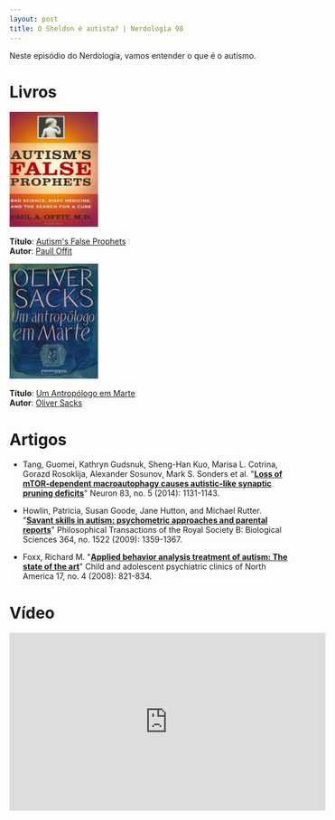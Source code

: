 ```yaml
---
layout: post
title: O Sheldon é autista? | Nerdologia 98
---
```


Neste episódio do Nerdologia, vamos entender o que é o autismo.

Livros
=====

![Autism's False Prophets](../images/autism.jpeg)

**Título**: [Autism's False Prophets](http://www.livrariacultura.com.br/p/autisms-false-prophets-2467312?id_link=8787&adtype=pla&gclid=CjwKEAjwhJmwBRDGsamBu8Pp7FwSJACKD1KHmRR-nJH5IYGZqxyTJprdt8CG_zzEB6rn1mgLNi-KWRoCCAHw_wcB)<br>
**Autor**: [Paull Offit](http://paul-offit.com)

![Um Antropólogo em Marte](../images/antropologo-marte.jpeg)

**Título**: [Um Antropólogo em Marte](https://www.google.com.br/search?q=Um+Antrop%C3%B3logo+em+Marte&ie=utf-8&oe=utf-8&gws_rd=cr&ei=EbMGVtGzB4L_wQSPoJGwCw#q=Um+Antrop%C3%B3logo+em+Marte&tbm=shop)<br>
**Autor**: [Oliver Sacks](http://www.oliversacks.com/)

Artigos
=====

- Tang, Guomei, Kathryn Gudsnuk, Sheng-Han Kuo, Marisa L. Cotrina, Gorazd Rosoklija, Alexander Sosunov, Mark S. Sonders et al. "[**Loss of mTOR-dependent macroautophagy causes autistic-like synaptic pruning deficits**](http://ac.els-cdn.com/S0896627314006515/1-s2.0-S0896627314006515-main.pdf?_tid=1a4ebcb6-6460-11e5-ba26-00000aab0f6c&acdnat=1443280142_5b60019e9d937537c2b0abb49d9d259e)" Neuron 83, no. 5 (2014): 1131-1143.

- Howlin, Patricia, Susan Goode, Jane Hutton, and Michael Rutter. "[**Savant skills in autism: psychometric approaches and parental reports**](http://rstb.royalsocietypublishing.org/content/royptb/364/1522/1359.full.pdf)" Philosophical Transactions of the Royal Society B: Biological Sciences 364, no. 1522 (2009): 1359-1367.

- Foxx, Richard M. "[**Applied behavior analysis treatment of autism: The state of the art**](http://mouse.he.net/~hbft/uploadResources/Foxx.2008.Applied.behavior.analysis.with.autism.pdf)" Child and adolescent psychiatric clinics of North America 17, no. 4 (2008): 821-834.

Vídeo
=====

<iframe width="560" height="315" src="https://www.youtube.com/embed/vJx1w7fCDm0" frameborder="0" allowfullscreen></iframe>


